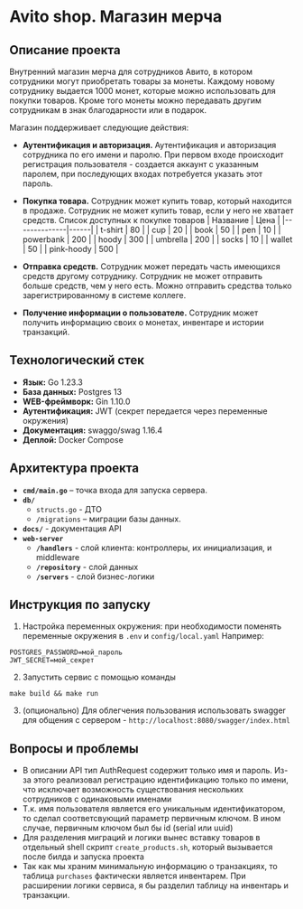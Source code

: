 # Avito shop. Магазин мерча

## Описание проекта

Внутренний магазин мерча для сотрудников Авито, в котором сотрудники могут приобретать товары за монеты. Каждому новому сотруднику выдается 1000 монет, которые можно использовать для покупки товаров. Кроме того монеты можно передавать другим сотрудникам в знак благодарности или в подарок.

Магазин поддерживает следующие действия:
- **Аутентификация и авторизация.**
Аутентификация и авторизация сотрудника по его имени и паролю. При первом входе происходит регистрация пользователя - создается аккаунт с указанным паролем, при последующих входах потребуется указать этот пароль.

- **Покупка товара.**
Сотрудник может купить товар, который находится в продаже. Сотрудник не может купить товар, если у него не хватает средств. 
Список доступных к покупке товаров
  | Название     | Цена |
  |--------------|------|
  | t-shirt      | 80   |
  | cup          | 20   |
  | book         | 50   |
  | pen          | 10   |
  | powerbank    | 200  |
  | hoody        | 300  |
  | umbrella     | 200  |
  | socks        | 10   |
  | wallet       | 50   |
  | pink-hoody   | 500  |

- **Отправка средств.**
Сотрудник может передать часть имеющихся средств другому сотруднику. Сотрудник не может отправить больше средств, чем у него есть. Можно отправить средства только зарегистрированному в системе коллеге.  

- **Получение информации о пользователе.**
Сотрудник может получить информацию своих о монетах, инвентаре и истории транзакций.

## Технологический стек

- **Язык:** Go 1.23.3
- **База данных:** Postgres 13
- **WEB-фреймворк:** Gin 1.10.0
- **Аутентификация:** JWT (секрет передается через переменные окружения)
- **Документация:** swaggo/swag 1.16.4
- **Деплой:** Docker Compose

## Архитектура проекта

- **`cmd/main.go`** – точка входа для запуска сервера.
- **`db/`** 
  - `structs.go` - ДТО
  - `/migrations` – миграции базы данных.
- **`docs/`** - документация API
- **`web-server`**
  - **`/handlers`** - слой клиента: контроллеры, их инициализация, и middleware
  - **`/repository`** - слой данных
  - **`/servers`** - слой бизнес-логики

## Инструкция по запуску
1. Настройка переменных окружения: при необходимости поменять переменные окружения в `.env` и `config/local.yaml`
Например: 
```
POSTGRES_PASSWORD=мой_пароль
JWT_SECRET=мой_секрет
```
2. Запустить сервис с помощью команды
```
make build && make run
```
3. (опционально) Для облегчения пользования использовать swagger для общения с сервером - `http://localhost:8080/swagger/index.html`

## Вопросы и проблемы
- В описании API тип AuthRequest содержит только имя и пароль. Из-за этого реализовал регистрацию идентификацию только по имени, что исключает возможность существования нескольких сотрудников с одинаковыми именами
- Т.к. имя пользователя является его уникальным идентификатором, то сделал соответсвующий параметр первичным ключом. В ином случае, первичным ключом был бы id (serial или uuid)
- Для разделения миграций и логики вынес вставку товаров в отдельный shell скрипт `create_products.sh`, который вызывается после билда и запуска проекта
- Так как мы храним минимальную информацию о транзакциях, то таблица `purchases` фактически является инвентарем. При расширении логики сервиса, я бы разделил таблицу на инвентарь и транзакции. 

